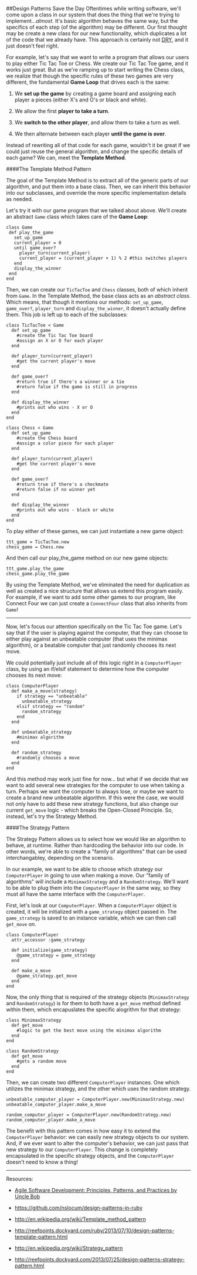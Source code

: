 ##Design Patterns Save the Day
Oftentimes while writing software, we'll come upon a class in our system that does the thing that we're trying to implement...*almost*. It's basic algorithm behaves the same way, but the specifics of each step (of the algorithm) may be different. Our first thought may be create a new class for our new functionality, which duplicates a lot of the code that we already have. This approach is certainly not [DRY](http://en.wikipedia.org/wiki/Don't_repeat_yourself), and it just doesn't feel right.

For example, let's say that we want to write a program that allows our users to play either Tic Tac Toe or Chess. We create our Tic Tac Toe game, and it works just great. But as we're ramping up to start writing the Chess class, we realize that though the specific rules of these two games are very different, the fundamental **Game Loop** that drives each is the same:

1. We **set up the game** by creating a game board and assigning each player a pieces (either X's and O's or black and white).

2. We allow the first **player to take a turn**.

3. We **switch to the other player**, and allow them to take a turn as well.

4. We then alternate between each player **until the game is over**.

Instead of rewriting all of that code for each game, wouldn't it be great if we could just reuse the general algorithm, and change the specific details of each game? We can, meet the **Template Method**.

####The Template Method Pattern

The goal of the Template Method is to extract all of the generic parts of our algorithm, and put them into a base class. Then, we can inherit this behavior into our subclasses, and override the more specific implementation details as needed.

Let's try it with our game program that we talked about above. We'll create an abstract ```Game``` class which takes care of the **Game Loop**:
 ```
class Game
  def play_the_game
    set_up_game
    current_player = 0
    until game_over?
      player_turn(current_player)
      current_player = (current_player + 1) % 2 #this switches players
    end
    display_the_winner
  end
end
```

Then, we can create our ```TicTacToe``` and ```Chess``` classes, both of which inherit from ```Game```. In the Template Method, the base class acts as an *abstract class*. Which means, that though it mentions our methods: ```set_up_game```, ```game_over?```, ```player_turn``` and ```display_the_winner```, it doesn't actually define them. This job is left up to each of the subclasses:

```
class TicTacToe < Game
  def set_up_game
    #create the Tic Tac Toe board
    #assign an X or O for each player
  end

  def player_turn(current_player)
    #get the current player's move
  end

  def game_over?
    #return true if there's a winner or a tie
    #return false if the game is still in progress
  end

  def display_the_winner
    #prints out who wins - X or O
  end
end
```
```
class Chess < Game
  def set_up_game
    #create the Chess board
    #assign a color piece for each player
  end

  def player_turn(current_player)
    #get the current player's move
  end

  def game_over?
    #return true if there's a checkmate
    #return false if no winner yet
  end

  def display_the_winner
    #prints out who wins - black or white
  end
end
```

To play either of these games, we can just instantiate a new game object:
```
ttt_game = TicTacToe.new
chess_game = Chess.new
```
And then call our play_the_game method on our new game objects:
```
ttt_game.play_the_game
chess_game.play_the_game
```
By using the Template Method, we've eliminated the need for duplication as well as created a nice structure that allows us extend this program easily. For example, if we want to add some other games to our program, like Connect Four we can just create a ```ConnectFour``` class that also inherits from ```Game```!


-----------------------------


Now, let's focus our attention specifically on the Tic Tac Toe game. Let's say that if the user is playing against the computer, that they can choose to either play against an unbeatable computer (that uses the minimax algorithm), or a beatable computer that just randomly chooses its next move.

We could potentially just include all of this logic right in a ```ComputerPlayer``` class, by using an if/elsif statement to determine how the computer chooses its next move:
```
class ComputerPlayer
  def make_a_move(strategy)
    if strategy == "unbeatable"
      unbeatable_strategy
    elsif strategy == "random"
      random_strategy
    end
  end

  def unbeatable_strategy
    #minimax algorithm
  end

  def random_strategy
    #randomly chooses a move
  end
end
```
And this method may work just fine for now... but what if we decide that we want to add several new strategies for the computer to use when taking a turn. Perhaps we want the computer to always lose, or maybe we want to create a brand new unbeatable algorithm. If this were the case, we would not only have to add these new strategy functions, but also change our current ```get_move``` logic - which breaks the Open-Closed Principle. So, instead, let's try the Strategy Method.

####The Strategy Pattern

The Strategy Pattern allows us to select how we would like an algorithm to behave, at runtime. Rather than hardcoding the behavior into our code. In other words, we're able to create a "family of algorithms" that can be used interchangabley, depending on the scenario.

In our example, we want to be able to choose which strategy our ```ComputerPlayer``` in going to use when making a move. Our "family of algorithms" will include a ```MinimaxStrategy``` and a ```RandomStrategy```. We'll want to be able to plug them into the ```ComputerPlayer``` in the same way, so they must all have the same interface with the ```ComputerPlayer```.

First, let's look at our ```ComputerPlayer```. When a ```ComputerPlayer``` object is created, it will be initialized with a ```game_strategy``` object passed in. The ```game_strategy``` is saved to an instance variable, which we can then call ```get_move``` on.
```
class ComputerPlayer
  attr_accessor :game_strategy

  def initialize(game_strategy)
    @game_strategy = game_strategy
  end

  def make_a_move
    @game_strategy.get_move
  end
end
```
Now, the only thing that is required of the strategy objects (```MinimaxStrategy``` and ```RandomStrategy```) is for them to both have a ```get_move``` method defined within them, which encapuslates the specific alogrithm for that strategy:

```
class MinimaxStrategy
  def get_move
    #logic to get the best move using the minimax algorithm
  end
end
```
```
class RandomStrategy
  def get_move
    #gets a random move
  end
end
```

Then, we can create two different ```ComputerPlayer``` instances. One which utilizes the minimax strategy, and the other which uses the random strategy.

```
unbeatable_computer_player = ComputerPlayer.new(MinimaxStrategy.new)
unbeatable_computer_player.make_a_move

random_computer_player = ComputerPlayer.new(RandomStrategy.new)
random_computer_player.make_a_move
```

The benefit with this pattern comes in how easy it to extend the ```ComputerPlayer``` behavior: we can easily new strategy objects to our system. And, if we ever want to alter the computer's behavior, we can just pass that new strategy to our ```ComputerPlayer```. This change is completely encapsulated in the specific strategy objects, and the ```ComputerPlayer``` doesn't need to know a thing!


-----------------------

Resources:

* [Agile Software Development: Principles, Patterns, and Practices by Uncle Bob](http://www.amazon.com/Software-Development-Principles-Patterns-Practices/dp/0135974445)

* https://github.com/nslocum/design-patterns-in-ruby

* http://en.wikipedia.org/wiki/Template_method_pattern

* http://reefpoints.dockyard.com/ruby/2013/07/10/design-patterns-template-pattern.html

* http://en.wikipedia.org/wiki/Strategy_pattern

* http://reefpoints.dockyard.com/2013/07/25/design-patterns-strategy-pattern.html


